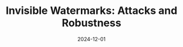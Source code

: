 ---
title: "Invisible Watermarks: Attacks and Robustness"
collection: publications
category: arxiv
permalink: /project/idl_war
header:
    teaser: /images/invisible_watermark.png
date: 2024-12-01
authors: Dongjun Hwang*, <b>Sungwon Woo*</b>, Tom Gao*, Raymond Luo*, Sunghwan Baek <b>(co-first author)</b>"
venue:
description: Improving water robustness via cascading image-space and latent-space techniques and improving attacks via custom remover network
buttons:
    - type: paper
      url: https://arxiv.org/pdf/2412.12511
    - type: video
      url: https://www.youtube.com/watch?v=0vwFG1HSrUE
---